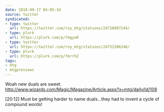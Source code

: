 ```yaml
---
date: 2010-09-17 04:05:34
source: twitter
syndicated:
- type: twitter
  url: https://twitter.com/roy_mtg/statuses/24728607244/
- type: plurk
  url: https://plurk.com/p/7mgyo8
- type: twitter
  url: https://twitter.com/roy_mtg/statuses/24752306246/
- type: plurk
  url: https://plurk.com/p/7mrrh2
tags:
- mtg
- mtgpreviews
---
```


Woah new duals are sweet. http://www.wizards.com/Magic/Magazine/Article.aspx?x=mtg/daily/ld/108

[20:12] Must be getting harder to name duals...they had to invent a cycle of compound words!